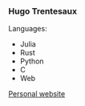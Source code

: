 ### Hugo Trentesaux

Languages:

- Julia
- Rust
- Python
- C
- Web

[Personal website](https://trentesaux.fr)
